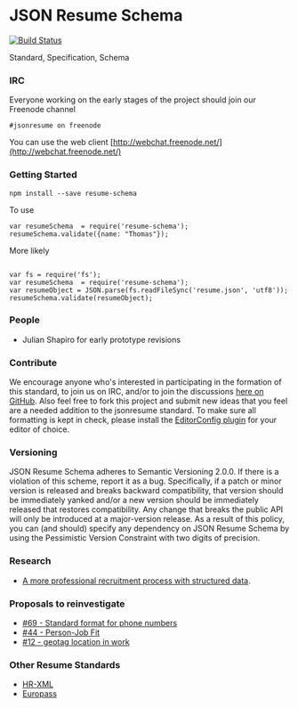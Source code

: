 JSON Resume Schema
======

[![Build Status](https://api.travis-ci.org/jsonresume/resume-schema.svg)](http://travis-ci.org/jsonresume/resume-schema)

Standard, Specification, Schema

### IRC

Everyone working on the early stages of the project should join our Freenode channel

```
#jsonresume on freenode
```

You can use the web client [http://webchat.freenode.net/](http://webchat.freenode.net/)


### Getting Started

```
npm install --save resume-schema
```

To use

```
var resumeSchema  = require('resume-schema');
resumeSchema.validate({name: "Thomas"});
```

More likely

```

var fs = require('fs');
var resumeSchema  = require('resume-schema');
var resumeObject = JSON.parse(fs.readFileSync('resume.json', 'utf8'));
resumeSchema.validate(resumeObject);
```

### People

* Julian Shapiro for early prototype revisions

### Contribute

We encourage anyone who's interested in participating in the formation of this standard, to join us on IRC, and/or to join the discussions [here on GitHub](https://github.com/jsonresume/resume-schema/issues). Also feel free to fork this project and submit new ideas that you feel are a needed addition to the jsonresume standard. To make sure all formatting is kept in check, please install the [EditorConfig plugin](http://editorconfig.org/) for your editor of choice.

### Versioning

JSON Resume Schema adheres to Semantic Versioning 2.0.0. If there is a violation of
this scheme, report it as a bug. Specifically, if a patch or minor version is
released and breaks backward compatibility, that version should be immediately
yanked and/or a new version should be immediately released that restores
compatibility. Any change that breaks the public API will only be introduced at
a major-version release. As a result of this policy, you can (and should)
specify any dependency on JSON Resume Schema by using the Pessimistic Version
Constraint with two digits of precision.

### Research

- [A more professional recruitment process with structured data](/research/A%20more%20professional%20recruitment%20process%20with%20structured%20CV%20data.pdf).

### Proposals to reinvestigate

* [#69 - Standard format for phone numbers](https://github.com/jsonresume/resume-schema/issues/69)
* [#44 - Person-Job Fit ](https://github.com/jsonresume/resume-schema/issues/44)
* [#12 - geotag location in work ](https://github.com/jsonresume/resume-schema/issues/12)


### Other Resume Standards
* [HR-XML](https://hr-xml.site-ym.com/store/default.aspx?)
* [Europass](http://europass.cedefop.europa.eu/en/about)
